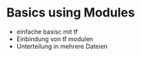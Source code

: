 # Basics using Modules

* einfache basisc mit tf
* Einbindung von tf modulen
* Unterteilung in mehrere Dateien
